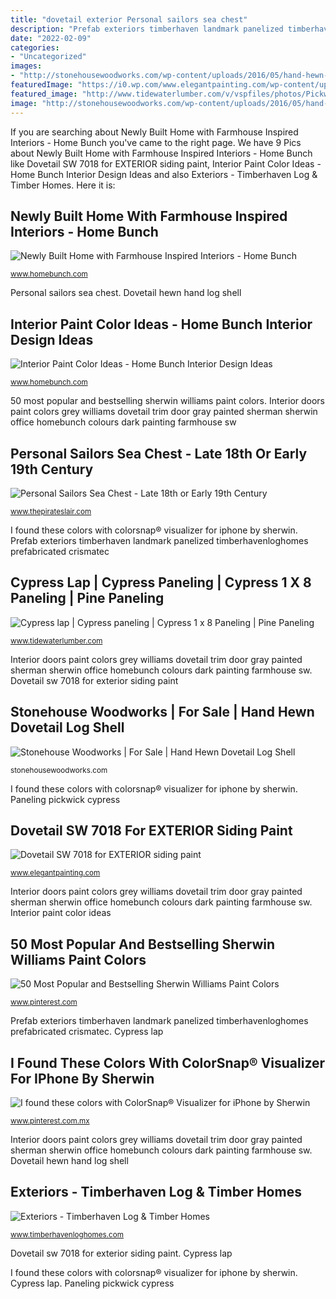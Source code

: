 ```yaml
---
title: "dovetail exterior Personal sailors sea chest"
description: "Prefab exteriors timberhaven landmark panelized timberhavenloghomes prefabricated crismatec"
date: "2022-02-09"
categories:
- "Uncategorized"
images:
- "http://stonehousewoodworks.com/wp-content/uploads/2016/05/hand-hewn-dovetail-02.jpg"
featuredImage: "https://i0.wp.com/www.elegantpainting.com/wp-content/uploads/2021/05/dovetail-SW7018.png?fit=1792%2C1332&amp;ssl=1"
featured_image: "http://www.tidewaterlumber.com/v/vspfiles/photos/Pickwick-Paneling-3.jpg"
image: "http://stonehousewoodworks.com/wp-content/uploads/2016/05/hand-hewn-dovetail-02.jpg"
---
```


If you are searching about Newly Built Home with Farmhouse Inspired Interiors - Home Bunch you've came to the right page. We have 9 Pics about Newly Built Home with Farmhouse Inspired Interiors - Home Bunch like Dovetail SW 7018 for EXTERIOR siding paint, Interior Paint Color Ideas - Home Bunch Interior Design Ideas and also Exteriors - Timberhaven Log &amp; Timber Homes. Here it is:

## Newly Built Home With Farmhouse Inspired Interiors - Home Bunch

![Newly Built Home with Farmhouse Inspired Interiors - Home Bunch](http://www.homebunch.com/wp-content/uploads/2017/04/Shiplap-and-Brick-Fireplace.-Farmhouse-Shiplap-and-Brick-Fireplace.-Farmhouse-interiors-Shiplap-and-Brick.-Shiplap-is-painted-in-Benjamin-Moore-White-Dove.-Brick-is-reclaimed-old-chicago-brick.jpg "Newly built home with farmhouse inspired interiors")

<small>www.homebunch.com</small>

Personal sailors sea chest. Dovetail hewn hand log shell

## Interior Paint Color Ideas - Home Bunch Interior Design Ideas

![Interior Paint Color Ideas - Home Bunch Interior Design Ideas](http://www.homebunch.com/wp-content/uploads/2016/11/Dovetail-by-Sherman-Williams.jpg "Dovetail siding sherwin emerald elegantpainting")

<small>www.homebunch.com</small>

50 most popular and bestselling sherwin williams paint colors. Interior doors paint colors grey williams dovetail trim door gray painted sherman sherwin office homebunch colours dark painting farmhouse sw

## Personal Sailors Sea Chest - Late 18th Or Early 19th Century

![Personal Sailors Sea Chest - Late 18th or Early 19th Century](https://www.thepirateslair.com/images/naval-nautical-antiques/personal-sailors-sea-chest-inside2.jpg "Dovetail siding sherwin emerald elegantpainting")

<small>www.thepirateslair.com</small>

I found these colors with colorsnap® visualizer for iphone by sherwin. Prefab exteriors timberhaven landmark panelized timberhavenloghomes prefabricated crismatec

## Cypress Lap | Cypress Paneling | Cypress 1 X 8 Paneling | Pine Paneling

![Cypress lap | Cypress paneling | Cypress 1 x 8 Paneling | Pine Paneling](http://www.tidewaterlumber.com/v/vspfiles/photos/Pickwick-Paneling-3.jpg "Prefab exteriors timberhaven landmark panelized timberhavenloghomes prefabricated crismatec")

<small>www.tidewaterlumber.com</small>

Interior doors paint colors grey williams dovetail trim door gray painted sherman sherwin office homebunch colours dark painting farmhouse sw. Dovetail sw 7018 for exterior siding paint

## Stonehouse Woodworks | For Sale | Hand Hewn Dovetail Log Shell

![Stonehouse Woodworks | For Sale | Hand Hewn Dovetail Log Shell](http://stonehousewoodworks.com/wp-content/uploads/2016/05/hand-hewn-dovetail-02.jpg "Interior paint color ideas")

<small>stonehousewoodworks.com</small>

I found these colors with colorsnap® visualizer for iphone by sherwin. Paneling pickwick cypress

## Dovetail SW 7018 For EXTERIOR Siding Paint

![Dovetail SW 7018 for EXTERIOR siding paint](https://i0.wp.com/www.elegantpainting.com/wp-content/uploads/2021/05/dovetail-SW7018.png?fit=1792%2C1332&amp;ssl=1 "Dovetail siding sherwin emerald elegantpainting")

<small>www.elegantpainting.com</small>

Interior doors paint colors grey williams dovetail trim door gray painted sherman sherwin office homebunch colours dark painting farmhouse sw. Interior paint color ideas

## 50 Most Popular And Bestselling Sherwin Williams Paint Colors

![50 Most Popular and Bestselling Sherwin Williams Paint Colors](https://i.pinimg.com/736x/bc/42/ca/bc42cad2612c5a667160cdfcc6075d00.jpg "Interior paint color ideas")

<small>www.pinterest.com</small>

Prefab exteriors timberhaven landmark panelized timberhavenloghomes prefabricated crismatec. Cypress lap

## I Found These Colors With ColorSnap® Visualizer For IPhone By Sherwin

![I found these colors with ColorSnap® Visualizer for iPhone by Sherwin](https://i.pinimg.com/736x/64/f7/ad/64f7ade87c25f19846df1946396a7882.jpg "50 most popular and bestselling sherwin williams paint colors")

<small>www.pinterest.com.mx</small>

Interior doors paint colors grey williams dovetail trim door gray painted sherman sherwin office homebunch colours dark painting farmhouse sw. Dovetail hewn hand log shell

## Exteriors - Timberhaven Log &amp; Timber Homes

![Exteriors - Timberhaven Log &amp; Timber Homes](https://timberhavenloghomes.com/wp-content/uploads/2017/07/Barth-Exterior-Grand-Entrance-687x1030.jpg "Dovetail hewn hand log shell")

<small>www.timberhavenloghomes.com</small>

Dovetail sw 7018 for exterior siding paint. Cypress lap

I found these colors with colorsnap® visualizer for iphone by sherwin. Cypress lap. Paneling pickwick cypress
